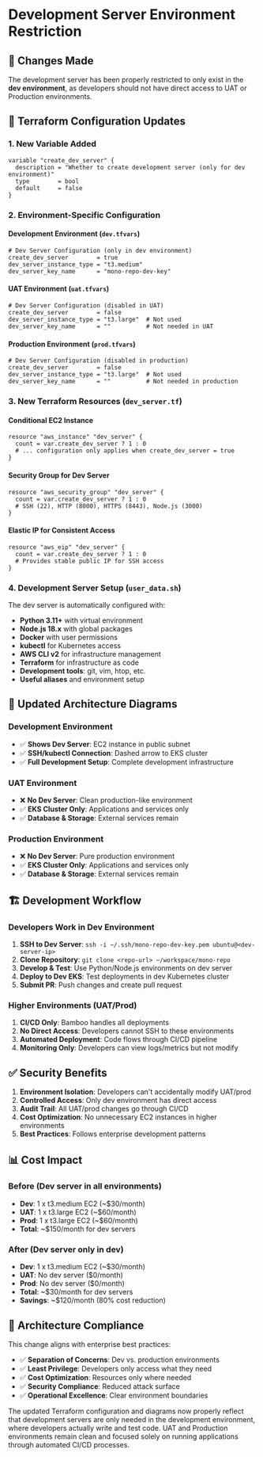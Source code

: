 # Development Server Environment Restriction

## 🎯 **Changes Made**

The development server has been properly restricted to only exist in the **dev environment**, as developers should not have direct access to UAT or Production environments.

## 🔧 **Terraform Configuration Updates**

### 1. **New Variable Added**
```hcl
variable "create_dev_server" {
  description = "Whether to create development server (only for dev environment)"
  type        = bool
  default     = false
}
```

### 2. **Environment-Specific Configuration**

#### **Development Environment** (`dev.tfvars`)
```hcl
# Dev Server Configuration (only in dev environment)
create_dev_server        = true
dev_server_instance_type = "t3.medium"
dev_server_key_name      = "mono-repo-dev-key"
```

#### **UAT Environment** (`uat.tfvars`)
```hcl
# Dev Server Configuration (disabled in UAT)
create_dev_server        = false
dev_server_instance_type = "t3.large"  # Not used
dev_server_key_name      = ""          # Not needed in UAT
```

#### **Production Environment** (`prod.tfvars`)
```hcl
# Dev Server Configuration (disabled in production)
create_dev_server        = false
dev_server_instance_type = "t3.large"  # Not used
dev_server_key_name      = ""          # Not needed in production
```

### 3. **New Terraform Resources** (`dev_server.tf`)

#### **Conditional EC2 Instance**
```hcl
resource "aws_instance" "dev_server" {
  count = var.create_dev_server ? 1 : 0
  # ... configuration only applies when create_dev_server = true
}
```

#### **Security Group for Dev Server**
```hcl
resource "aws_security_group" "dev_server" {
  count = var.create_dev_server ? 1 : 0
  # SSH (22), HTTP (8000), HTTPS (8443), Node.js (3000)
}
```

#### **Elastic IP for Consistent Access**
```hcl
resource "aws_eip" "dev_server" {
  count = var.create_dev_server ? 1 : 0
  # Provides stable public IP for SSH access
}
```

### 4. **Development Server Setup** (`user_data.sh`)

The dev server is automatically configured with:
- **Python 3.11+** with virtual environment
- **Node.js 18.x** with global packages
- **Docker** with user permissions
- **kubectl** for Kubernetes access
- **AWS CLI v2** for infrastructure management
- **Terraform** for infrastructure as code
- **Development tools**: git, vim, htop, etc.
- **Useful aliases** and environment setup

## 🎨 **Updated Architecture Diagrams**

### **Development Environment**
- ✅ **Shows Dev Server**: EC2 instance in public subnet
- ✅ **SSH/kubectl Connection**: Dashed arrow to EKS cluster
- ✅ **Full Development Setup**: Complete development infrastructure

### **UAT Environment**
- ❌ **No Dev Server**: Clean production-like environment
- ✅ **EKS Cluster Only**: Applications and services only
- ✅ **Database & Storage**: External services remain

### **Production Environment**
- ❌ **No Dev Server**: Pure production environment
- ✅ **EKS Cluster Only**: Applications and services only
- ✅ **Database & Storage**: External services remain

## 🏗️ **Development Workflow**

### **Developers Work in Dev Environment**
1. **SSH to Dev Server**: `ssh -i ~/.ssh/mono-repo-dev-key.pem ubuntu@<dev-server-ip>`
2. **Clone Repository**: `git clone <repo-url> ~/workspace/mono-repo`
3. **Develop & Test**: Use Python/Node.js environments on dev server
4. **Deploy to Dev EKS**: Test deployments in dev Kubernetes cluster
5. **Submit PR**: Push changes and create pull request

### **Higher Environments (UAT/Prod)**
1. **CI/CD Only**: Bamboo handles all deployments
2. **No Direct Access**: Developers cannot SSH to these environments
3. **Automated Deployment**: Code flows through CI/CD pipeline
4. **Monitoring Only**: Developers can view logs/metrics but not modify

## ✅ **Security Benefits**

1. **Environment Isolation**: Developers can't accidentally modify UAT/prod
2. **Controlled Access**: Only dev environment has direct access
3. **Audit Trail**: All UAT/prod changes go through CI/CD
4. **Cost Optimization**: No unnecessary EC2 instances in higher environments
5. **Best Practices**: Follows enterprise development patterns

## 📊 **Cost Impact**

### **Before** (Dev server in all environments)
- **Dev**: 1 x t3.medium EC2 (~$30/month)
- **UAT**: 1 x t3.large EC2 (~$60/month)
- **Prod**: 1 x t3.large EC2 (~$60/month)
- **Total**: ~$150/month for dev servers

### **After** (Dev server only in dev)
- **Dev**: 1 x t3.medium EC2 (~$30/month)
- **UAT**: No dev server ($0/month)
- **Prod**: No dev server ($0/month)
- **Total**: ~$30/month for dev servers
- **Savings**: ~$120/month (80% cost reduction)

## 🎯 **Architecture Compliance**

This change aligns with enterprise best practices:
- ✅ **Separation of Concerns**: Dev vs. production environments
- ✅ **Least Privilege**: Developers only access what they need
- ✅ **Cost Optimization**: Resources only where needed
- ✅ **Security Compliance**: Reduced attack surface
- ✅ **Operational Excellence**: Clear environment boundaries

The updated Terraform configuration and diagrams now properly reflect that development servers are only needed in the development environment, where developers actually write and test code. UAT and Production environments remain clean and focused solely on running applications through automated CI/CD processes.
